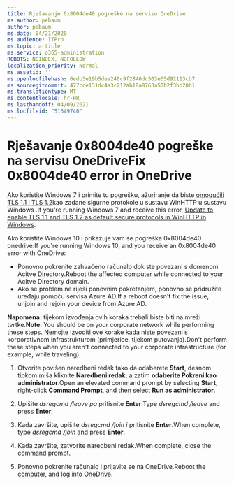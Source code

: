 ```yaml
---
title: Rješavanje 0x8004de40 pogreške na servisu OneDrive
ms.author: pebaum
author: pebaum
ms.date: 04/21/2020
ms.audience: ITPro
ms.topic: article
ms.service: o365-administration
ROBOTS: NOINDEX, NOFOLLOW
localization_priority: Normal
ms.assetid: ''
ms.openlocfilehash: 0edb3e19b5dea240c9f2846dc503e65d92113cb7
ms.sourcegitcommit: 477cce131dc4a3c212ab18a8763a50b2f3bb20b1
ms.translationtype: MT
ms.contentlocale: hr-HR
ms.lasthandoff: 04/09/2021
ms.locfileid: "51649740"
---
```

# <a name="fix-0x8004de40-error-in-onedrive"></a><span data-ttu-id="b0e9e-102">Rješavanje 0x8004de40 pogreške na servisu OneDrive</span><span class="sxs-lookup"><span data-stu-id="b0e9e-102">Fix 0x8004de40 error in OneDrive</span></span>

<span data-ttu-id="b0e9e-103">Ako koristite Windows 7 i primite tu pogrešku, ažuriranje da biste [omogućili TLS 1.1 i TLS 1.2](https://support.microsoft.com/topic/update-to-enable-tls-1-1-and-tls-1-2-as-default-secure-protocols-in-winhttp-in-windows-c4bd73d2-31d7-761e-0178-11268bb10392)kao zadane sigurne protokole u sustavu WinHTTP u sustavu Windows .</span><span class="sxs-lookup"><span data-stu-id="b0e9e-103">If you're running Windows 7 and receive this error, [Update to enable TLS 1.1 and TLS 1.2 as default secure protocols in WinHTTP in Windows](https://support.microsoft.com/topic/update-to-enable-tls-1-1-and-tls-1-2-as-default-secure-protocols-in-winhttp-in-windows-c4bd73d2-31d7-761e-0178-11268bb10392).</span></span>

<span data-ttu-id="b0e9e-104">Ako koristite Windows 10 i prikazuje vam se pogreška 0x8004de40 onedrive:</span><span class="sxs-lookup"><span data-stu-id="b0e9e-104">If you're running Windows 10, and you receive an 0x8004de40 error with OneDrive:</span></span>

- <span data-ttu-id="b0e9e-105">Ponovno pokrenite zahvaćeno računalo dok ste povezani s domenom Acitve Directory.</span><span class="sxs-lookup"><span data-stu-id="b0e9e-105">Reboot the affected computer while connected to your Acitve Directory domain.</span></span>
- <span data-ttu-id="b0e9e-106">Ako se problem ne riješi ponovnim pokretanjem, ponovno se pridružite uređaju pomoću servisa Azure AD.</span><span class="sxs-lookup"><span data-stu-id="b0e9e-106">If a reboot doesn't fix the issue, unjoin and rejoin your device from Azure AD.</span></span> 

<span data-ttu-id="b0e9e-107">**Napomena:** tijekom izvođenja ovih koraka trebali biste biti na mreži tvrtke.</span><span class="sxs-lookup"><span data-stu-id="b0e9e-107">**Note**: You should be on your corporate network while performing these steps.</span></span> <span data-ttu-id="b0e9e-108">Nemojte izvoditi ove korake kada niste povezani s korporativnom infrastrukturom (primjerice, tijekom putovanja).</span><span class="sxs-lookup"><span data-stu-id="b0e9e-108">Don't perform these steps when you aren't connected to your corporate infrastructure (for example, while traveling).</span></span> 

1. <span data-ttu-id="b0e9e-109">Otvorite povišen naredbeni redak tako da odaberete **Start**, desnom tipkom miša kliknite **Naredbeni redak**, a zatim **odaberite Pokreni kao administrator**.</span><span class="sxs-lookup"><span data-stu-id="b0e9e-109">Open an elevated command prompt by selecting **Start**, right-click **Command Prompt**, and then select **Run as administrator**.</span></span>

1. <span data-ttu-id="b0e9e-110">Upišite *dsregcmd /leave pa* pritisnite **Enter**.</span><span class="sxs-lookup"><span data-stu-id="b0e9e-110">Type *dsregcmd /leave* and press **Enter**.</span></span>

1. <span data-ttu-id="b0e9e-111">Kada završite, upišite *dsregcmd /join i* pritisnite **Enter**.</span><span class="sxs-lookup"><span data-stu-id="b0e9e-111">When complete, type *dsregcmd /join* and press **Enter**.</span></span>

1. <span data-ttu-id="b0e9e-112">Kada završite, zatvorite naredbeni redak.</span><span class="sxs-lookup"><span data-stu-id="b0e9e-112">When complete, close the command prompt.</span></span>

1. <span data-ttu-id="b0e9e-113">Ponovno pokrenite računalo i prijavite se na OneDrive.</span><span class="sxs-lookup"><span data-stu-id="b0e9e-113">Reboot the computer, and log into OneDrive.</span></span>